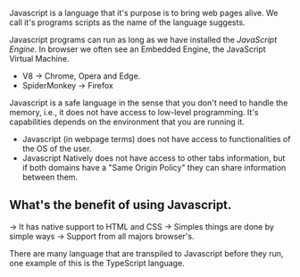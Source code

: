Javascript is a language that it's purpose is to bring web pages alive. We call it's programs scripts as the name of the language suggests. 

Javascript programs can run as long as we have installed the *JavaScript Engine*. In browser we often see an Embedded Engine, the JavaScript Virtual Machine.

- V8 -> Chrome, Opera and Edge.
- SpiderMonkey -> Firefox

Javascript is a safe language in the sense that you don't need to handle the memory, i.e., it does not have access to low-level programming. It's capabilities depends on the environment that you are running it.

- Javascript (in webpage terms) does not have access to functionalities of the OS of the user. 
- Javascript Natively does not have access to other tabs information, but if both domains have a "Same Origin Policy" they can share information between them.

## What's the benefit of using Javascript.
-> It has native support to HTML and CSS
-> Simples things are done by simple ways
-> Support from all majors browser's.

There are many language that are transpiled to Javascript before they run, one example of this is the TypeScript language.

